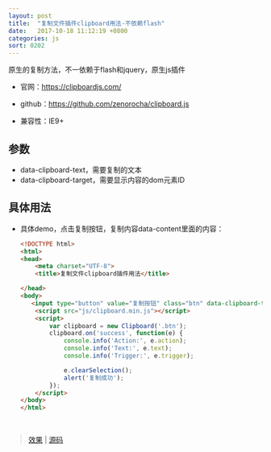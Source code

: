 ```yaml
---
layout: post
title:  "复制文件插件clipboard用法-不依赖flash"
date:   2017-10-18 11:12:19 +0800
categories: js
sort: 0202
---
```




原生的复制方法，不一依赖于flash和jquery，原生js插件

- 官网：https://clipboardjs.com/


- github：https://github.com/zenorocha/clipboard.js
- 兼容性：IE9+

## 参数

- data-clipboard-text，需要复制的文本
- data-clipboard-target，需要显示内容的dom元素ID



## 具体用法

- 具体demo，点击复制按钮，复制内容data-content里面的内容：

  ```html
  <!DOCTYPE html>
  <html>
  <head>
      <meta charset="UTF-8">
      <title>复制文件clipboard插件用法</title>

  </head>
  <body>
     <input type="button" value="复制按钮" class="btn" data-clipboard-text="复制的内容">
      <script src="js/clipboard.min.js"></script>
      <script>
          var clipboard = new Clipboard('.btn');
          clipboard.on('success', function(e) {
              console.info('Action:', e.action);
              console.info('Text:', e.text);
              console.info('Trigger:', e.trigger);

              e.clearSelection();
              alert('复制成功');
          });
      </script>
  </body>
  </html>
  ```

  ​


>  [效果](/widget/javascript/clipboard/index.html) | [源码](https://github.com/huanghui8030/huanghui8030.github.io/tree/master/widget/javascript/clipboard)